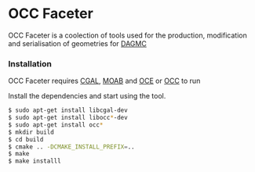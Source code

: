# OCC Faceter

OCC Faceter is a coolection of tools used for the production, modification and serialisation of geometries for [DAGMC](https://svalinn.github.io/DAGMC/)


### Installation

OCC Faceter requires [CGAL](https://cgal.org/), [MOAB](https://press3.mcs.anl.gov/sigma/moab-library/) and [OCE](https://github.com/tpaviot/oce) or [OCC](https://www.opencascade.com) to run

Install the dependencies and start using the tool.

```sh
$ sudo apt-get install libcgal-dev
$ sudo apt-get install libocc*-dev
$ sudo apt-get install occ*
$ mkdir build
$ cd build
$ cmake .. -DCMAKE_INSTALL_PREFIX=..
$ make
$ make installl
```
